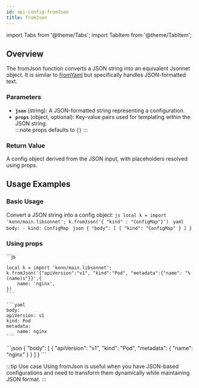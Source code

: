 ```yaml
---
id: api-config-fromJson
title: fromJson
---
```


import Tabs from '@theme/Tabs';
import TabItem from '@theme/TabItem';

## Overview


The fromJson function converts a JSON string into an equivalent Jsonnet object. It is similar to [fromYaml](api-config-fromYaml)
but specifically handles JSON-formatted text.

### Parameters
- **`json`** (string): A JSON-formatted string representing a configuration.
- **`props`** (object, optional): Key-value pairs used for templating within the JSON string.  
:::note
 props defaults to `{}`
:::

### Return Value
A config object derived from the JSON input, with placeholders resolved using props.


## Usage Examples


### Basic Usage
Convert a JSON string into a config object:
<Tabs>
  <TabItem value="jsonnet" label="Jsonnet" default>
    ```js
    local k = import 'konn/main.libsonnet';
    k.fromJson('{ "kind" : "ConfigMap"}')
    ``` 
  </TabItem>
  <TabItem value="yaml" label="YAML Output">
    ```yaml
    body:
    - kind: ConfigMap
    ```
  </TabItem>
  <TabItem value="json" label="JSON Output">
    ```json
    {
    "body": [
        {
            "kind": "ConfigMap"
        }
    ]
    }
    ```
  </TabItem>
</Tabs>

### Using props 

<Tabs>
    <TabItem value="jsonnet" label="Jsonnet" default>
    ```js

    local k = import 'konn/main.libsonnet';
    k.fromJson('{"apiVersion":"v1", "kind":"Pod", "metadata":{"name": "%(name)s"}}',{
        name: 'nginx',
    })
    ```
  </TabItem>
  <TabItem value="yaml" label="YAML Output">

    ```yaml
    body:
    apiVersion: v1
    kind: Pod
    metadata:
        name: nginx
    ```
  </TabItem>
  <TabItem value="json" label="JSON Output">
    ```json
    {
      "body": [
         {
            "apiVersion": "v1",
            "kind": "Pod",
            "metadata": {
              "name": "nginx"
            }
         }
      ]
    }
    ```  
    </TabItem>
</Tabs>

:::tip Use case
Using fromJson is useful when you have JSON-based configurations and need to transform them dynamically while maintaining JSON format.
:::